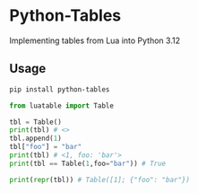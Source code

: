 # Python-Tables
Implementing tables from Lua into Python 3.12

## Usage

```bash
pip install python-tables
```

```py
from luatable import Table

tbl = Table()
print(tbl) # <>
tbl.append(1)
tbl["foo"] = "bar"
print(tbl) # <1, foo: 'bar'>
print(tbl == Table(1,foo="bar")) # True

print(repr(tbl)) # Table([1]; {"foo": "bar"})